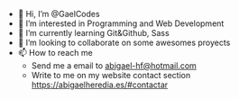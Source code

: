 - 👋 Hi, I’m @GaelCodes
- 👀 I’m interested in Programming and Web Development
- 🌱 I’m currently learning Git&Github, Sass
- 💞️ I’m looking to collaborate on some awesomes proyects
- 📫 How to reach me
    * Send me a email to abigael-hf@hotmail.com
    * Write to me on my website contact section https://abigaelheredia.es/#contactar

<!---
GaelCodes/GaelCodes is a ✨ special ✨ repository because its `README.md` (this file) appears on your GitHub profile.
You can click the Preview link to take a look at your changes.
--->
